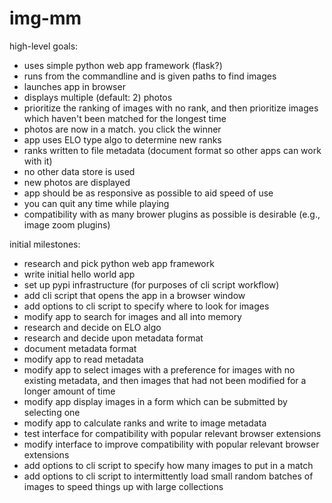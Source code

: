 # img-mm

high-level goals:

- uses simple python web app framework (flask?)
- runs from the commandline and is given paths to find images
- launches app in browser
- displays multiple (default: 2) photos
- prioritize the ranking of images with no rank, and then prioritize images
  which haven't been matched for the longest time
- photos are now in a match. you click the winner
- app uses ELO type algo to determine new ranks
- ranks written to file metadata (document format so other apps can work with it)
- no other data store is used
- new photos are displayed
- app should be as responsive as possible to aid speed of use
- you can quit any time while playing
- compatibility with as many brower plugins as possible is desirable (e.g., image zoom plugins)

initial milestones:

- research and pick python web app framework
- write initial hello world app
- set up pypi infrastructure (for purposes of cli script workflow)
- add cli script that opens the app in a browser window
- add options to cli script to specify where to look for images
- modify app to search for images and all into memory
- research and decide on ELO algo
- research and decide upon metadata format
- document metadata format
- modify app to read metadata
- modify app to select images with a preference for images with no existing
  metadata, and then images that had not been modified for a longer amount of time
- modify app display images in a form which can be submitted by selecting one
- modify app to calculate ranks and write to image metadata
- test interface for compatibility with popular relevant browser extensions
- modify interface to improve compatibility with popular relevant browser extensions
- add options to cli script to specify how many images to put in a match
- add options to cli script to intermittently load small random batches of
  images to speed things up with large collections
